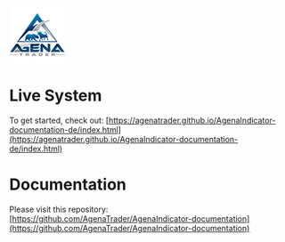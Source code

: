 ![AgenaTrader](./sources/images/logo_100.png)

# Live System
To get started, check out: [https://agenatrader.github.io/AgenaIndicator-documentation-de/index.html](https://agenatrader.github.io/AgenaIndicator-documentation-de/index.html)

# Documentation
Please visit this repository: [https://github.com/AgenaTrader/AgenaIndicator-documentation](https://github.com/AgenaTrader/AgenaIndicator-documentation)
